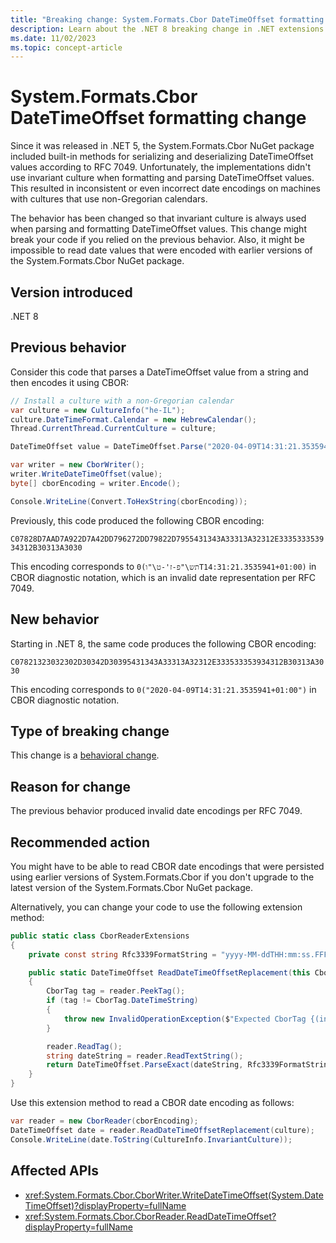 ```yaml
---
title: "Breaking change: System.Formats.Cbor DateTimeOffset formatting change"
description: Learn about the .NET 8 breaking change in .NET extensions where System.Formats.Cbor always formats and parses DateTimeOffset values using the invariant culture.
ms.date: 11/02/2023
ms.topic: concept-article
---
```

# System.Formats.Cbor DateTimeOffset formatting change

Since it was released in .NET 5, the System.Formats.Cbor NuGet package included built-in methods for serializing and deserializing DateTimeOffset values according to RFC 7049. Unfortunately, the implementations didn't use invariant culture when formatting and parsing DateTimeOffset values. This resulted in inconsistent or even incorrect date encodings on machines with cultures that use non-Gregorian calendars.

The behavior has been changed so that invariant culture is always used when parsing and formatting DateTimeOffset values. This change might break your code if you relied on the previous behavior. Also, it might be impossible to read date values that were encoded with earlier versions of the System.Formats.Cbor NuGet package.

## Version introduced

.NET 8

## Previous behavior

Consider this code that parses a DateTimeOffset value from a string and then encodes it using CBOR:

```csharp
// Install a culture with a non-Gregorian calendar
var culture = new CultureInfo("he-IL");
culture.DateTimeFormat.Calendar = new HebrewCalendar();
Thread.CurrentThread.CurrentCulture = culture;

DateTimeOffset value = DateTimeOffset.Parse("2020-04-09T14:31:21.3535941+01:00", CultureInfo.InvariantCulture);

var writer = new CborWriter();
writer.WriteDateTimeOffset(value);
byte[] cborEncoding = writer.Encode();

Console.WriteLine(Convert.ToHexString(cborEncoding));
```

Previously, this code produced the following CBOR encoding:

`C07828D7AAD7A922D7A42DD796272DD79822D7955431343A33313A32312E333533353934312B30313A3030`

This encoding corresponds to `0(תש\"פ-ז'-ט\"וT14:31:21.3535941+01:00)` in CBOR diagnostic notation, which is an invalid date representation per RFC 7049.

## New behavior

Starting in .NET 8, the same code produces the following CBOR encoding:

`C07821323032302D30342D30395431343A33313A32312E333533353934312B30313A3030`

This encoding corresponds to `0("2020-04-09T14:31:21.3535941+01:00")` in CBOR diagnostic notation.

## Type of breaking change

This change is a [behavioral change](../../categories.md#behavioral-change).

## Reason for change

The previous behavior produced invalid date encodings per RFC 7049.

## Recommended action

You might have to be able to read CBOR date encodings that were persisted using earlier versions of System.Formats.Cbor if you don't upgrade to the latest version of the System.Formats.Cbor NuGet package.

Alternatively, you can change your code to use the following extension method:

```csharp
public static class CborReaderExtensions
{
    private const string Rfc3339FormatString = "yyyy-MM-ddTHH:mm:ss.FFFFFFFK";

    public static DateTimeOffset ReadDateTimeOffsetReplacement(this CborReader reader, CultureInfo? cultureInfo = null)
    {
        CborTag tag = reader.PeekTag();
        if (tag != CborTag.DateTimeString)
        {
            throw new InvalidOperationException($"Expected CborTag {(int)CborTag.DateTimeString}");
        }

        reader.ReadTag();
        string dateString = reader.ReadTextString();
        return DateTimeOffset.ParseExact(dateString, Rfc3339FormatString, cultureInfo, DateTimeStyles.    RoundtripKind);
    }
}
```

Use this extension method to read a CBOR date encoding as follows:

```csharp
var reader = new CborReader(cborEncoding);
DateTimeOffset date = reader.ReadDateTimeOffsetReplacement(culture);
Console.WriteLine(date.ToString(CultureInfo.InvariantCulture));
```

## Affected APIs

- <xref:System.Formats.Cbor.CborWriter.WriteDateTimeOffset(System.DateTimeOffset)?displayProperty=fullName>
- <xref:System.Formats.Cbor.CborReader.ReadDateTimeOffset?displayProperty=fullName>
